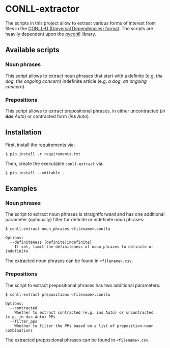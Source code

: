 # CONLL-extractor

The scripts in this project allow to extract various forms of interest from files in the [CONLL-U (Universal Dependencies) format](https://universaldependencies.org/format.html). The scripts are heavily dependent upon the [pyconll](https://github.com/pyconll/pyconll) library.

## Available scripts

### Noun phrases

This script allows to extract noun phrases that start with a definite (e.g. *the dog*, *the ongoing concern*) indefinite article (e.g. *a dog*, *an ongoing concern*).  

### Prepositions

This script allows to extract prepositional phrases, in either uncontracted (*in* ***das*** *Auto*) or contracted form (*in****s*** *Auto*).

## Installation

First, install the requirements via:

    $ pip install -r requirements.txt

Then, create the executable `conll-extract` via:    
 
    $ pip install --editable .

## Examples

### Noun phrases

The script to extract noun phrases is straightforward and has one additional parameter (optionally) filter for definite or indefinite noun phrases:

    $ conll-extract noun_phrases <filename>.conllu
    
    Options:
      --definiteness [definite|indefinite]
        If set, limit the definiteness of noun phrases to definite or indefinite

The extracted noun phrases can be found in `<filename>.csv`. 

### Prepositions

The script to extract prepositional phrases has two additional parameters:

    $ conll-extract prepositions <filename>.conllu
    
    Options:
      --contracted 
        Whether to extract contracted (e.g. ins Auto) or uncontracted (e.g. in das Auto) PPs
      --filter_pps
        Whether to filter the PPs based on a list of preposition-noun combinations
    
The extracted prepositional phrases can be found in `<filename>.csv`.
